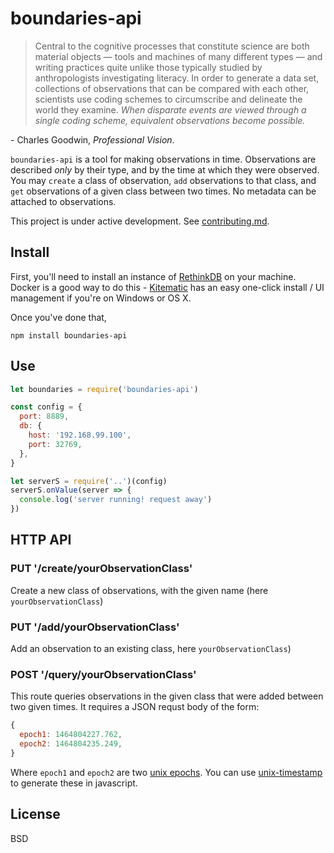 # boundaries-api

> Central to the cognitive processes that constitute science are both material objects — tools and machines of many different types — and writing practices quite unlike those typically studied by anthropologists investigating literacy. In order to generate a data set, collections of observations that can be compared with each other, scientists use coding schemes to circumscribe and delineate the world they examine. *When disparate events are viewed through a single coding scheme, equivalent observations become possible.*

\- Charles Goodwin, *Professional Vision*.

`boundaries-api` is a tool for making observations in time. Observations are described *only* by their type, and by the time at which they were observed. You may `create` a class of observation, `add` observations to that class, and `get` observations of a given class between two times. No metadata can be attached to observations.

This project is under active development. See [contributing.md](contributing.md).

## Install

First, you'll need to install an instance of [RethinkDB](https://www.rethinkdb.com/) on your machine. Docker is a good way to do this - [Kitematic](http://kitematic.com/) has an easy one-click install / UI management if you're on Windows or OS X.

Once you've done that,

```
npm install boundaries-api
```

## Use

```javascript
let boundaries = require('boundaries-api')

const config = {
  port: 8889,
  db: {
    host: '192.168.99.100',
    port: 32769,
  },
}

let serverS = require('..')(config)
serverS.onValue(server => {
  console.log('server running! request away')
})
```

## HTTP API

### PUT '/create/yourObservationClass'

Create a new class of observations, with the given name (here `yourObservationClass`)

### PUT '/add/yourObservationClass'

Add an observation to an existing class, here `yourObservationClass`)

### POST '/query/yourObservationClass'

This route queries observations in the given class that were added between two given times.
It requires a JSON requst body of the form:

```javascript
{
  epoch1: 1464804227.762,
  epoch2: 1464804235.249,
}
```

Where `epoch1` and `epoch2` are two [unix epochs](https://en.wikipedia.org/wiki/Unix_time). You can use [unix-timestamp](https://www.npmjs.com/package/unix-timestamp) to generate these in javascript.

## License

BSD

